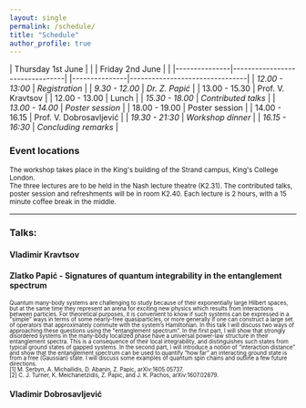 ```yaml
---
layout: single
permalink: /schedule/
title: "Schedule"
author_profile: true
---
```


| Thursday 1st June      |                       |   | Friday 2nd June    |                           |
|---------------|--------------------------------|   |---------------|--------------------------------|
| <i>  12.00 - 13:00 </i>  |<i>  Registration   </i>                |   | <i>  9.30 -  12.00 </i> | <i> Dr. Z. Papić  </i>           |
| 13.00 - 15.30 | Prof. V. Kravtsov              |   | 12.00 - 13.00 | Lunch                          |
| <i> 15.30 - 18.00 </i> |<i> Contributed talks </i>             |   | <i>  13.00 - 14.00 </i> | <i>  Poster session     </i>            |
| 18.00 - 19.00 | Poster session                 |   | 14.00 - 16.15 | Prof. V. Dobrosavljević        |
| <i> 19.30 - 21:30  </i> |<i>  Workshop dinner  </i>              |   | <i> 16.15 - 16:30 </i> | <i>  Concluding remarks  </i>           |

<h3>Event locations </h3>
<sub> The workshop takes place in the King's building of the Strand campus, King's College London. <br /> The three lectures are to be held in the Nash lecture theatre (K2.31). The contributed talks, poster session and refreshments will be in room K2.40. Each lecture is 2 hours, with a 15 minute coffee break in the middle. </sub>

---

<h3>Talks: </h3>
<h4>Vladimir Kravtsov </h4>

<h4>Zlatko Papić - Signatures of quantum integrability in the entanglement spectrum</h4>
 <p style="line-height: 1;"> <sub> <sup>Quantum many-body systems are challenging to study because of their exponentially large Hilbert spaces, but at the same time they represent an arena for exciting new physics which results from interactions between particles. For theoretical purposes, it is convenient to know if such systems can be expressed in a "simple" ways in terms of some nearly-free quasiparticles, or more generally if one can construct a large set of operators that approximately commute with the system’s Hamiltonian. In this talk I will discuss two ways of approaching these questions using the "entanglement spectrum". In the first part, I will show that strongly disordered systems in the many-body localized phase have a universal power-law structure in their entanglement spectra. This is a consequence of their local integrability, and distinguishes such states from typical ground states of gapped systems. In the second part, I will introduce a notion of “interaction distance” and show that the entanglement spectrum can be used to quantify “how far” an interacting ground state is from a free (Gaussian) state. I will discuss some examples of quantum spin chains and outline a few future directions. <br /> [1] M. Serbyn, A. Michailidis, D. Abanin, Z. Papic, arXiv:1605.05737. <br />[2] C. J. Turner, K. Meichanetzidis, Z. Papic, and J. K. Pachos, arXiv:1607.02679. </sup> </sub> </p>

<h4>Vladimir Dobrosavljević </h4>
